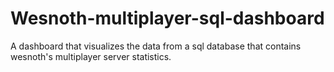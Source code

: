 # Wesnoth-multiplayer-sql-dashboard
 A dashboard that visualizes the data from a sql database that contains wesnoth's multiplayer server statistics.
